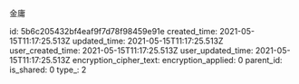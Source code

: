 金庸

id: 5b6c205432bf4eaf9f7d78f98459e91e
created_time: 2021-05-15T11:17:25.513Z
updated_time: 2021-05-15T11:17:25.513Z
user_created_time: 2021-05-15T11:17:25.513Z
user_updated_time: 2021-05-15T11:17:25.513Z
encryption_cipher_text: 
encryption_applied: 0
parent_id: 
is_shared: 0
type_: 2